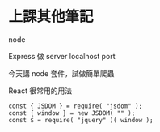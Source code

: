 # 上課其他筆記

node

Express 做 server
localhost
port

今天講 node 套件，試做簡單爬蟲

React 很常用的用法

```
const { JSDOM } = require( "jsdom" );
const { window } = new JSDOM( "" );
const $ = require( "jquery" )( window );
```
